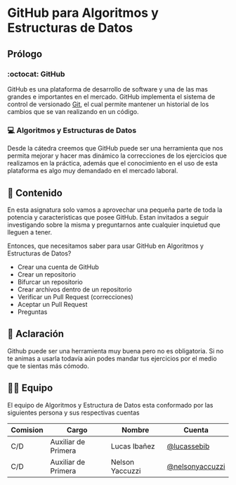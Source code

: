 # GitHub para Algoritmos y Estructuras de Datos

## Prólogo

### :octocat: GitHub

GitHub es una plataforma de desarrollo de software y una de las mas grandes e importantes en el mercado. GitHub implementa el sistema de control de versionado [Git](https://git-scm.com/), el cual permite mantener un historial de los cambios que se van realizando en un código.

### :computer: Algoritmos y Estructuras de Datos

Desde la cátedra creemos que GitHub puede ser una herramienta que nos permita mejorar y hacer mas dinámico la correcciones de los ejercicios que realizamos en la práctica, además que el conocimiento en el uso de esta plataforma es algo muy demandado en el mercado laboral.

## :bookmark_tabs: Contenido

En esta asignatura solo vamos a aprovechar una pequeña parte de toda la potencia y características que posee GitHub. Estan invitados a seguir investigando sobre la misma y preguntarnos ante cualquier inquietud que lleguen a tener.

Entonces, que necesitamos saber para usar GitHub en Algoritmos y Estructuras de Datos?

- Crear una cuenta de GitHub
- Crear un repositorio
- Bifurcar un repositorio
- Crear archivos dentro de un repositorio
- Verificar un Pull Request (correcciones)
- Aceptar un Pull Request
- Preguntas

## :pushpin: Aclaración

Github puede ser una herramienta muy buena pero no es obligatoria. Si no te animas a usarla todavía aún podes mandar tus ejercicios por el medio que te sientas más cómodo.

## :man_teacher: Equipo

El equipo de Algoritmos y Estructura de Datos esta conformado por las siguientes persona y sus respectivas cuentas

| Comision | Cargo | Nombre | Cuenta | 
|---|---|---|---|
| C/D | Auxiliar de Primera | Lucas Ibañez |  [@lucassebib](https://github.com/lucassebib) |
| C/D | Auxiliar de Primera | Nelson Yaccuzzi |  [@nelsonyaccuzzi](https://github.com/nelsonyaccuzzi) |
